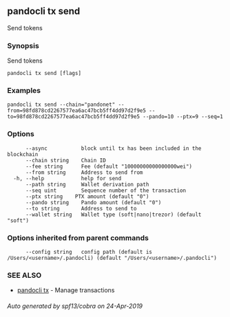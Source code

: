 ## pandocli tx send

Send tokens

### Synopsis

Send tokens

```
pandocli tx send [flags]
```

### Examples

```
pandocli tx send --chain="pandonet" --from=98fd878cd2267577ea6ac47bcb5ff4dd97d2f9e5 --to=98fd878cd2267577ea6ac47bcb5ff4dd97d2f9e5 --pando=10 --ptx=9 --seq=1
```

### Options

```
      --async           block until tx has been included in the blockchain
      --chain string    Chain ID
      --fee string      Fee (default "10000000000000000wei")
      --from string     Address to send from
  -h, --help            help for send
      --path string     Wallet derivation path
      --seq uint        Sequence number of the transaction
      --ptx string    PTX amount (default "0")
      --pando string    Pando amount (default "0")
      --to string       Address to send to
      --wallet string   Wallet type (soft|nano|trezor) (default "soft")
```

### Options inherited from parent commands

```
      --config string   config path (default is /Users/<username>/.pandocli) (default "/Users/<username>/.pandocli")
```

### SEE ALSO

* [pandocli tx](pandocli_tx.md)	 - Manage transactions

###### Auto generated by spf13/cobra on 24-Apr-2019
